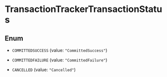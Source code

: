 

# TransactionTrackerTransactionStatus

## Enum


* `COMMITTEDSUCCESS` (value: `"CommittedSuccess"`)

* `COMMITTEDFAILURE` (value: `"CommittedFailure"`)

* `CANCELLED` (value: `"Cancelled"`)



